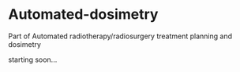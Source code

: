 # Automated-dosimetry
Part of Automated radiotherapy/radiosurgery treatment planning and dosimetry


starting soon...
